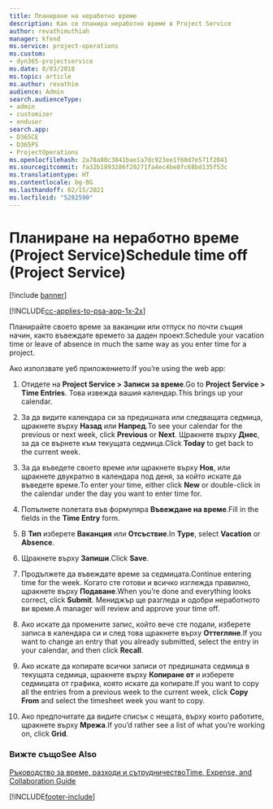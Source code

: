 ```yaml
---
title: Планиране на неработно време
description: Как се планира неработно време в Project Service
author: revathimuthiah
manager: kfend
ms.service: project-operations
ms.custom:
- dyn365-projectservice
ms.date: 8/03/2018
ms.topic: article
ms.author: revathim
audience: Admin
search.audienceType:
- admin
- customizer
- enduser
search.app:
- D365CE
- D365PS
- ProjectOperations
ms.openlocfilehash: 2a78a80c3841bae1a7dc923ee1f60d7e571f2041
ms.sourcegitcommit: fa32b1893286f20271fa4ec4be8fc68bd135f53c
ms.translationtype: HT
ms.contentlocale: bg-BG
ms.lasthandoff: 02/15/2021
ms.locfileid: "5282590"
---
```

# <a name="schedule-time-off-project-service"></a><span data-ttu-id="be521-103">Планиране на неработно време (Project Service)</span><span class="sxs-lookup"><span data-stu-id="be521-103">Schedule time off (Project Service)</span></span>

[!include [banner](../includes/psa-now-project-operations.md)]

[!INCLUDE[cc-applies-to-psa-app-1x-2x](../includes/cc-applies-to-psa-app-1x-2x.md)]

<span data-ttu-id="be521-104">Планирайте своето време за ваканции или отпуск по почти същия начин, както въвеждате времето за даден проект.</span><span class="sxs-lookup"><span data-stu-id="be521-104">Schedule your vacation time or leave of absence in much the same way as you enter time for a project.</span></span>  
  
 <span data-ttu-id="be521-105">Ако използвате уеб приложението:</span><span class="sxs-lookup"><span data-stu-id="be521-105">If you’re using the web app:</span></span>  
  
1.  <span data-ttu-id="be521-106">Отидете на **Project Service > Записи за време**.</span><span class="sxs-lookup"><span data-stu-id="be521-106">Go to **Project Service > Time Entries**.</span></span> <span data-ttu-id="be521-107">Това извежда вашия календар.</span><span class="sxs-lookup"><span data-stu-id="be521-107">This brings up your calendar.</span></span>  
  
2.  <span data-ttu-id="be521-108">За да видите календара си за предишната или следващата седмица, щракнете върху **Назад** или **Напред**.</span><span class="sxs-lookup"><span data-stu-id="be521-108">To see your calendar for the previous or next week, click **Previous** or **Next**.</span></span> <span data-ttu-id="be521-109">Щракнете върху **Днес**, за да се върнете към текущата седмица.</span><span class="sxs-lookup"><span data-stu-id="be521-109">Click **Today** to get back to the current week.</span></span>  
  
3.  <span data-ttu-id="be521-110">За да въведете своето време или щракнете върху **Нов**, или щракнете двукратно в календара под деня, за който искате да въведете време.</span><span class="sxs-lookup"><span data-stu-id="be521-110">To enter your time, either click **New** or double-click in the calendar under the day you want to enter time for.</span></span>  
  
4.  <span data-ttu-id="be521-111">Попълнете полетата във формуляра **Въвеждане на време**.</span><span class="sxs-lookup"><span data-stu-id="be521-111">Fill in the fields in the **Time Entry** form.</span></span>  
  
5.  <span data-ttu-id="be521-112">В **Тип** изберете **Ваканция** или **Отсъствие**.</span><span class="sxs-lookup"><span data-stu-id="be521-112">In **Type**, select **Vacation** or **Absence**.</span></span>  
  
6.  <span data-ttu-id="be521-113">Щракнете върху **Запиши**.</span><span class="sxs-lookup"><span data-stu-id="be521-113">Click **Save**.</span></span>  
  
7.  <span data-ttu-id="be521-114">Продължете да въвеждате време за седмицата.</span><span class="sxs-lookup"><span data-stu-id="be521-114">Continue entering time for the week.</span></span> <span data-ttu-id="be521-115">Когато сте готови и всичко изглежда правилно, щракнете върху **Подаване**.</span><span class="sxs-lookup"><span data-stu-id="be521-115">When you’re done and everything looks correct, click **Submit**.</span></span> <span data-ttu-id="be521-116">Мениджър ще разгледа и одобри неработното ви време.</span><span class="sxs-lookup"><span data-stu-id="be521-116">A manager will review and approve your time off.</span></span>  
  
8.  <span data-ttu-id="be521-117">Ако искате да промените запис, който вече сте подали, изберете записа в календара си и след това щракнете върху **Оттегляне**.</span><span class="sxs-lookup"><span data-stu-id="be521-117">If you want to change an entry that you already submitted, select the entry in your calendar, and then click **Recall**.</span></span>  
  
9. <span data-ttu-id="be521-118">Ако искате да копирате всички записи от предишната седмица в текущата седмица, щракнете върху **Копиране от** и изберете седмицата от графика, която искате да копирате.</span><span class="sxs-lookup"><span data-stu-id="be521-118">If you want to copy all the entries from a previous week to the current week, click **Copy From** and select the timesheet week you want to copy.</span></span>  
  
10. <span data-ttu-id="be521-119">Ако предпочитате да видите списък с нещата, върху които работите, щракнете върху **Мрежа**.</span><span class="sxs-lookup"><span data-stu-id="be521-119">If you’d rather see a list of what you’re working on, click **Grid**.</span></span>  
  
### <a name="see-also"></a><span data-ttu-id="be521-120">Вижте също</span><span class="sxs-lookup"><span data-stu-id="be521-120">See Also</span></span>  
 [<span data-ttu-id="be521-121">Ръководство за време, разходи и сътрудничество</span><span class="sxs-lookup"><span data-stu-id="be521-121">Time, Expense, and Collaboration Guide</span></span>](../psa/time-expense-collaboration-guide.md)


[!INCLUDE[footer-include](../includes/footer-banner.md)]